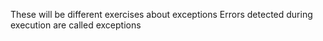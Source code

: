 These will be different exercises about exceptions
 Errors detected during execution are called exceptions